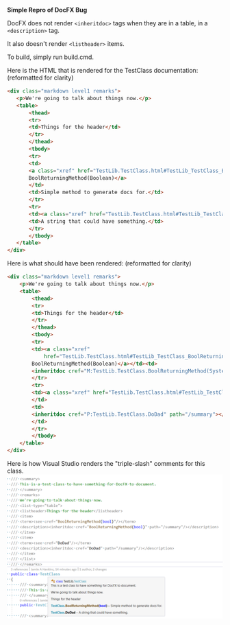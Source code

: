 **Simple Repro of DocFX Bug**

 DocFX does not render `<inheritdoc>` tags when they are in a table, in a `<description>` tag.

 It also doesn't render `<listheader>` items.

 To build, simply run build.cmd.

 Here is the HTML that is rendered for the TestClass documentation:
 (reformatted for clarity)
 ```HTML
 <div class="markdown level1 remarks">
    <p>We're going to talk about things now.</p>
    <table>
        <thead>
        <tr>
        <td>Things for the header</td>
        </tr>
        </thead>
        <tbody>
        <tr>
        <td>
        <a class="xref" href="TestLib.TestClass.html#TestLib_TestClass_BoolReturningMethod_System_Boolean_">
        BoolReturningMethod(Boolean)</a>
        </td>
        <td>Simple method to generate docs for.</td>
        </tr>
        <tr>
        <td><a class="xref" href="TestLib.TestClass.html#TestLib_TestClass_DoDad">DoDad</a></td>
        <td>A string that could have something.</td>
        </tr>
        </tbody>
    </table>
</div>
```

Here is what should have been rendered:
(reformatted for clarity)
```HTML
<div class="markdown level1 remarks">
    <p>We're going to talk about things now.</p>
    <table>
        <thead>
        <tr>
        <td>Things for the header</td>
        </tr>
        </thead>
        <tbody>
        <tr>
        <td><a class="xref"
            href="TestLib.TestClass.html#TestLib_TestClass_BoolReturningMethod_System_Boolean_">
        BoolReturningMethod(Boolean)</a></td><td>
        <inheritdoc cref="M:TestLib.TestClass.BoolReturningMethod(System.Boolean)" path="/summary"></inheritdoc></td>
        </tr>
        <tr>
        <td><a class="xref" href="TestLib.TestClass.html#TestLib_TestClass_DoDad">DoDad</a>
        </td>
        <td>
        <inheritdoc cref="P:TestLib.TestClass.DoDad" path="/summary"></inheritdoc>
        </td>
        </tr>
        </tbody>
    </table>
</div>
```
Here is how Visual Studio renders the "triple-slash" comments for this class.
 ![Visual Studio Tooltip](tooltip.png)